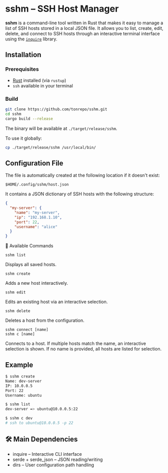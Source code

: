 # sshm – SSH Host Manager

**sshm** is a command-line tool written in Rust that makes it easy to manage a list of SSH hosts stored in a local JSON file. It allows you to list, create, edit, delete, and connect to SSH hosts through an interactive terminal interface using the [`inquire`](https://github.com/mikaelmello/inquire) library.

## Installation

### Prerequisites

- [Rust](https://www.rust-lang.org/tools/install) installed (via `rustup`)
- `ssh` available in your terminal

### Build

```bash
git clone https://github.com/tonrepo/sshm.git
cd sshm
cargo build --release
```

The binary will be available at `./target/release/sshm`.

To use it globally:

```bash
cp ./target/release/sshm /usr/local/bin/
```

## Configuration File

The file is automatically created at the following location if it doesn't exist:

```
$HOME/.config/sshm/host.json
```

It contains a JSON dictionary of SSH hosts with the following structure:
```json
{
  "my-server": {
    "name": "my-server",
    "ip": "192.168.1.10",
    "port": 22,
    "username": "alice"
  }
}
```

🧰 Available Commands
```
sshm list
```
Displays all saved hosts.
```
sshm create
```
Adds a new host interactively.
```
sshm edit
```
Edits an existing host via an interactive selection.
```
sshm delete
```
Deletes a host from the configuration.
```
sshm connect [name]
sshm c [name]
```
Connects to a host. If multiple hosts match the name, an interactive selection is shown. If no name is provided, all hosts are listed for selection.

## Example

```bash
$ sshm create
Name: dev-server
IP: 10.0.0.5
Port: 22
Username: ubuntu

$ sshm list
dev-server => ubuntu@10.0.0.5:22

$ sshm c dev
# ssh to ubuntu@10.0.0.5 -p 22
```

## 🛠️ Main Dependencies
- inquire – Interactive CLI interface
- serde + serde_json – JSON reading/writing
- dirs – User configuration path handling
